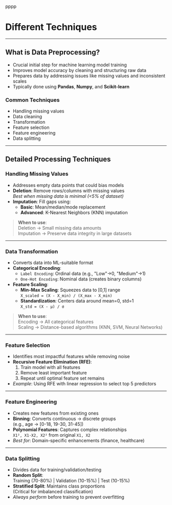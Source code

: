pppp
# **Different Techniques**

---

## **What is Data Preprocessing?**

- Crucial initial step for machine learning model training
- Improves model accuracy by cleaning and structuring raw data
- Prepares data by addressing issues like missing values and inconsistent scales
- Typically done using **Pandas**, **Numpy**, and **Scikit-learn**

### **Common Techniques**
- Handling missing values
- Data cleaning
- Transformation
- Feature selection
- Feature engineering
- Data splitting

---

## **Detailed Processing Techniques**

### **Handling Missing Values**

- Addresses empty data points that could bias models
- **Deletion**: Remove rows/columns with missing values  
  *Best when missing data is minimal (<5% of dataset)*
- **Imputation**: Fill gaps using:
  - **Basic**: Mean/median/mode replacement
  - **Advanced**: K-Nearest Neighbors (KNN) imputation

> **When to use**:  
> Deletion → Small missing data amounts  
> Imputation → Preserve data integrity in large datasets

---

### **Data Transformation**

- Converts data into ML-suitable format
- **Categorical Encoding**:
  - `Label Encoding`: Ordinal data (e.g., "Low"→0, "Medium"→1)
  - `One-Hot Encoding`: Nominal data (creates binary columns)
- **Feature Scaling**:
  - **Min-Max Scaling**: Squeezes data to [0,1] range  
    `X_scaled = (X - X_min) / (X_max - X_min)`
  - **Standardization**: Centers data around mean=0, std=1  
    `X_std = (X - μ) / σ`

> **When to use**:  
> Encoding → All categorical features  
> Scaling → Distance-based algorithms (KNN, SVM, Neural Networks)

---

### **Feature Selection**

- Identifies most impactful features while removing noise
- **Recursive Feature Elimination (RFE)**:
  1. Train model with all features
  2. Remove least important feature
  3. Repeat until optimal feature set remains
- *Example*: Using RFE with linear regression to select top 5 predictors

---

### **Feature Engineering**

- Creates new features from existing ones
- **Binning**: Converts continuous → discrete groups  
  (e.g., age → [0-18, 19-30, 31-45])
- **Polynomial Features**: Captures complex relationships  
  `X1², X1·X2, X2²` from original `X1, X2`
- *Best for*: Domain-specific enhancements (finance, healthcare)

---

### **Data Splitting**

- Divides data for training/validation/testing
- **Random Split**:  
  Training (70-80%) | Validation (10-15%) | Test (10-15%)
- **Stratified Split**: Maintains class proportions  
  (Critical for imbalanced classification)
- *Always perform* before training to prevent overfitting
